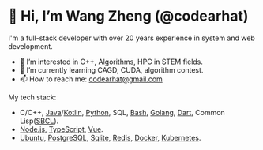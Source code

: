 # 👋 Hi, I’m Wang Zheng (@codearhat)

I'm a full-stack developer with over 20 years experience in system and web development.

- 👀 I’m interested in C++, Algorithms, HPC in STEM fields.
- 🌱 I’m currently learning CAGD, CUDA, algorithm contest.
- 📫 How to reach me: codearhat@gmail.com

My tech stack:

- C/C++, [Java](https://openjdk.org/)/[Kotlin](https://kotlinlang.org/), [Python](https://www.python.org/), SQL, [Bash](https://www.gnu.org/software/bash/), [Golang](https://go.dev/), [Dart](https://dart.dev/), Common Lisp([SBCL](https://www.sbcl.org/)).
- [Node.js](https://nodejs.org/en/), [TypeScript](https://www.typescriptlang.org/), [Vue](https://cn.vuejs.org/).
- [Ubuntu](https://ubuntu.com/), [PostgreSQL](https://www.postgresql.org/), [Sqlite](https://www.sqlite.org/index.html), [Redis](https://redis.io/), [Docker](https://www.docker.com/), [Kubernetes](https://kubernetes.io/).

<!---
codearhat/codearhat is a ✨ special ✨ repository because its `README.md` (this file) appears on your GitHub profile.
You can click the Preview link to take a look at your changes.
--->
